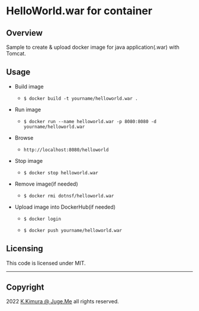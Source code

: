 # HelloWorld.war for container


## Overview

Sample to create & upload docker image for java application(.war) with Tomcat.


## Usage

- Build image

  - `$ docker build -t yourname/helloworld.war .`

- Run image

  - `$ docker run --name helloworld.war -p 8080:8080 -d yourname/helloworld.war`

- Browse

  - `http://localhost:8080/helloworld`
  
- Stop image

  - `$ docker stop helloworld.war`
  
- Remove image(if needed)

  - `$ docker rmi dotnsf/helloworld.war`
  
- Upload image into DockerHub(if needed)

  - `$ docker login`

  - `$ docker push yourname/helloworld.war`


## Licensing

This code is licensed under MIT.


---

## Copyright

2022  [K.Kimura @ Juge.Me](https://github.com/dotnsf) all rights reserved.
